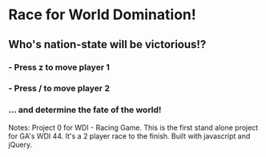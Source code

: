 # Race for World Domination!
## Who's nation-state will be victorious!?

### - Press z to move player 1
### - Press / to move player 2

### ... and determine the fate of the world!

Notes:
Project 0 for WDI - Racing Game.
This is the first stand alone project for GA's WDI 44. It's a 2 player race to the finish.
Built with javascript and jQuery.
